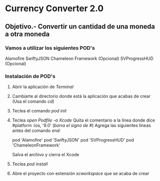 #  Currency Converter 2.0
## Objetivo.- Convertir un cantidad de una moneda a otra moneda

### Vamos a utilizar los siguientes POD's
Alamofire
SwiftyJSON
Chameleon Framework (Opcional)
SVProgressHUD (Opcional)

### Instalación de POD's
1. Abrir la aplicación de *Terminal*
2. Cambiarte al directorio donde está la aplicación que acabas de crear (Usa el comando *cd*)
3. Teclea el comando *pod init*
4. Teclea *open Podfile -a Xcode*
    Quita el comentario a la línea donde dice #platform :ios, '9.0' (*borra el signo de #*)
    Agrega las siguientes líneas antes del comando *end*:
   
    pod 'Alamofire'
    pod 'SwiftyJSON'
    pod 'SVProgressHUD'
    pod 'ChameleonFramework'
    
    Salva el archivo y cierra el Xcode
5. Teclea *pod install*
6. Abre el proyecto con extensión *xcworkspace* que se acaba de crear
    


